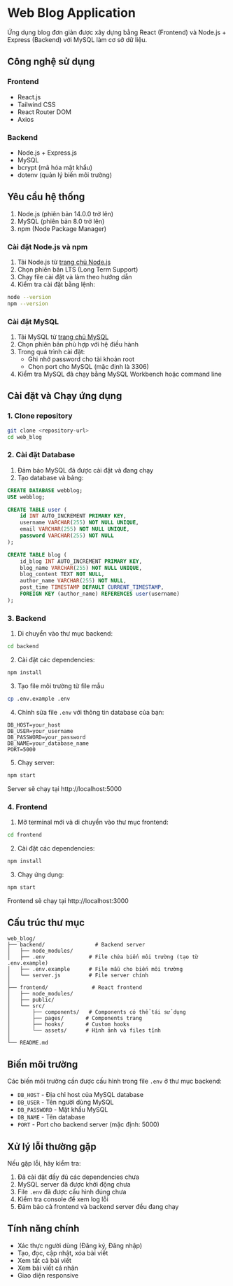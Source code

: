 # Web Blog Application

Ứng dụng blog đơn giản được xây dựng bằng React (Frontend) và Node.js + Express (Backend) với MySQL làm cơ sở dữ liệu.

## Công nghệ sử dụng

### Frontend
- React.js
- Tailwind CSS
- React Router DOM
- Axios

### Backend
- Node.js + Express.js
- MySQL
- bcrypt (mã hóa mật khẩu)
- dotenv (quản lý biến môi trường)

## Yêu cầu hệ thống

1. Node.js (phiên bản 14.0.0 trở lên)
2. MySQL (phiên bản 8.0 trở lên)
3. npm (Node Package Manager)

### Cài đặt Node.js và npm

1. Tải Node.js từ [trang chủ Node.js](https://nodejs.org/)
2. Chọn phiên bản LTS (Long Term Support)
3. Chạy file cài đặt và làm theo hướng dẫn
4. Kiểm tra cài đặt bằng lệnh:
```bash
node --version
npm --version
```

### Cài đặt MySQL

1. Tải MySQL từ [trang chủ MySQL](https://dev.mysql.com/downloads/mysql/)
2. Chọn phiên bản phù hợp với hệ điều hành
3. Trong quá trình cài đặt:
   - Ghi nhớ password cho tài khoản root
   - Chọn port cho MySQL (mặc định là 3306)
4. Kiểm tra MySQL đã chạy bằng MySQL Workbench hoặc command line

## Cài đặt và Chạy ứng dụng

### 1. Clone repository

```bash
git clone <repository-url>
cd web_blog
```

### 2. Cài đặt Database

1. Đảm bảo MySQL đã được cài đặt và đang chạy
2. Tạo database và bảng:

```sql
CREATE DATABASE webblog;
USE webblog;

CREATE TABLE user (
    id INT AUTO_INCREMENT PRIMARY KEY,
    username VARCHAR(255) NOT NULL UNIQUE,
    email VARCHAR(255) NOT NULL UNIQUE,
    password VARCHAR(255) NOT NULL
);

CREATE TABLE blog (
    id_blog INT AUTO_INCREMENT PRIMARY KEY,
    blog_name VARCHAR(255) NOT NULL UNIQUE,
    blog_content TEXT NOT NULL,
    author_name VARCHAR(255) NOT NULL,
    post_time TIMESTAMP DEFAULT CURRENT_TIMESTAMP,
    FOREIGN KEY (author_name) REFERENCES user(username)
);
```

### 3. Backend

1. Di chuyển vào thư mục backend:
```bash
cd backend
```

2. Cài đặt các dependencies:
```bash
npm install
```

3. Tạo file môi trường từ file mẫu
```bash
cp .env.example .env
```

4. Chỉnh sửa file `.env` với thông tin database của bạn:
```env
DB_HOST=your_host
DB_USER=your_username
DB_PASSWORD=your_password
DB_NAME=your_database_name
PORT=5000
```

5. Chạy server:
```bash
npm start
```
Server sẽ chạy tại http://localhost:5000

### 4. Frontend

1. Mở terminal mới và di chuyển vào thư mục frontend:
```bash
cd frontend
```

2. Cài đặt các dependencies:
```bash
npm install
```

3. Chạy ứng dụng:
```bash
npm start
```
Frontend sẽ chạy tại http://localhost:3000

## Cấu trúc thư mục

```
web_blog/
├── backend/                # Backend server
│   ├── node_modules/
│   ├── .env              # File chứa biến môi trường (tạo từ .env.example)
│   ├── .env.example      # File mẫu cho biến môi trường
│   └── server.js         # File server chính
│
├── frontend/              # React frontend
│   ├── node_modules/
│   ├── public/
│   └── src/
│       ├── components/   # Components có thể tái sử dụng
│       ├── pages/       # Components trang
│       ├── hooks/       # Custom hooks
│       └── assets/      # Hình ảnh và files tĩnh
│
└── README.md
```

## Biến môi trường

Các biến môi trường cần được cấu hình trong file `.env` ở thư mục backend:

- `DB_HOST` - Địa chỉ host của MySQL database
- `DB_USER` - Tên người dùng MySQL
- `DB_PASSWORD` - Mật khẩu MySQL
- `DB_NAME` - Tên database
- `PORT` - Port cho backend server (mặc định: 5000)

## Xử lý lỗi thường gặp

Nếu gặp lỗi, hãy kiểm tra:

1. Đã cài đặt đầy đủ các dependencies chưa
2. MySQL server đã được khởi động chưa
3. File `.env` đã được cấu hình đúng chưa
4. Kiểm tra console để xem log lỗi
5. Đảm bảo cả frontend và backend server đều đang chạy

## Tính năng chính

- Xác thực người dùng (Đăng ký, Đăng nhập)
- Tạo, đọc, cập nhật, xóa bài viết
- Xem tất cả bài viết
- Xem bài viết cá nhân
- Giao diện responsive